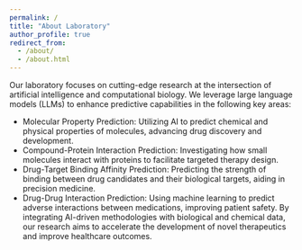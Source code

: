 ```yaml
---
permalink: /
title: "About Laboratory"
author_profile: true
redirect_from: 
  - /about/
  - /about.html
---
```


Our laboratory focuses on cutting-edge research at the intersection of artificial intelligence and computational biology. We leverage large language models (LLMs) to enhance predictive capabilities in the following key areas:

* Molecular Property Prediction: Utilizing AI to predict chemical and physical properties of molecules, advancing drug discovery and development.
* Compound-Protein Interaction Prediction: Investigating how small molecules interact with proteins to facilitate targeted therapy design.
* Drug-Target Binding Affinity Prediction: Predicting the strength of binding between drug candidates and their biological targets, aiding in precision medicine.
* Drug-Drug Interaction Prediction: Using machine learning to predict adverse interactions between medications, improving patient safety.
By integrating AI-driven methodologies with biological and chemical data, our research aims to accelerate the development of novel therapeutics and improve healthcare outcomes.